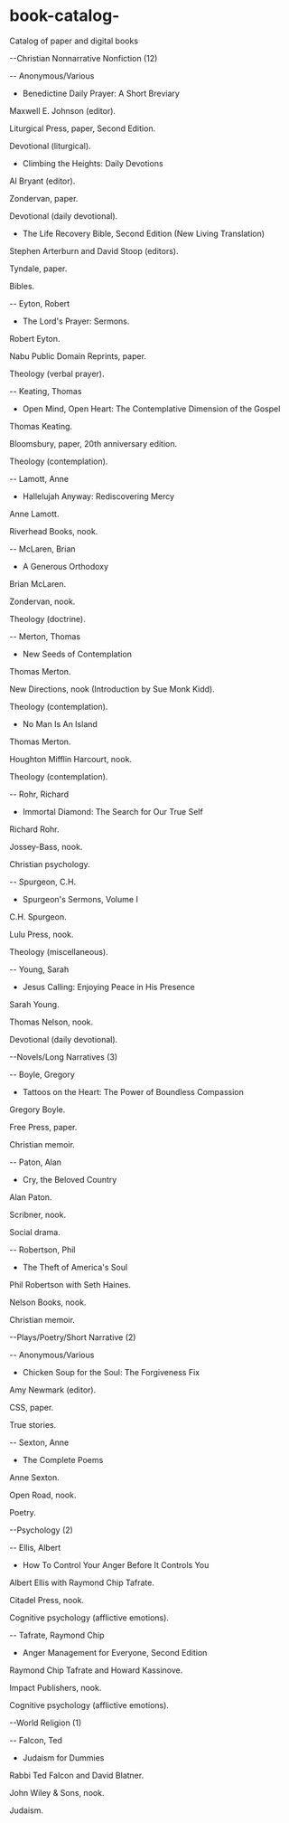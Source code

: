 # book-catalog-
Catalog of paper and digital books 

--Christian Nonnarrative Nonfiction (12) 

-- Anonymous/Various

* Benedictine Daily Prayer: 
A Short Breviary 

Maxwell E. Johnson (editor).

Liturgical Press, paper, 
Second Edition. 

Devotional (liturgical). 

* Climbing the Heights: 
Daily Devotions

Al Bryant (editor). 

Zondervan, paper. 

Devotional (daily devotional).

* The Life Recovery Bible, Second Edition
(New Living Translation) 

Stephen Arterburn and David Stoop (editors). 

Tyndale, paper. 

Bibles. 

-- Eyton, Robert

* The Lord's Prayer: Sermons. 

Robert Eyton. 

Nabu Public Domain Reprints, paper. 

Theology (verbal prayer). 

-- Keating, Thomas

* Open Mind, Open Heart: 
The Contemplative Dimension of the Gospel

Thomas Keating. 

Bloomsbury, paper, 20th anniversary edition.

Theology (contemplation).

-- Lamott, Anne

* Hallelujah Anyway: Rediscovering Mercy 

Anne Lamott. 

Riverhead Books, nook. 

-- McLaren, Brian

* A Generous Orthodoxy 

Brian McLaren. 

Zondervan, nook. 

Theology (doctrine). 

-- Merton, Thomas

* New Seeds of Contemplation 

Thomas Merton. 

New Directions, nook 
(Introduction by Sue Monk Kidd).

Theology (contemplation).  

* No Man Is An Island 

Thomas Merton. 

Houghton Mifflin Harcourt, nook. 

Theology (contemplation). 

-- Rohr, Richard 

* Immortal Diamond: 
The Search for Our True Self

Richard Rohr. 

Jossey-Bass, nook. 

Christian psychology. 

-- Spurgeon, C.H.

* Spurgeon's Sermons, Volume I

C.H. Spurgeon.  

Lulu Press, nook. 

Theology (miscellaneous). 

-- Young, Sarah

* Jesus Calling: 
Enjoying Peace in His Presence 

Sarah Young. 

Thomas Nelson, nook. 

Devotional (daily devotional). 

--Novels/Long Narratives (3)

-- Boyle, Gregory 

* Tattoos on the Heart: The Power of Boundless
Compassion

Gregory Boyle. 

Free Press, paper. 

Christian memoir. 

-- Paton, Alan

* Cry, the Beloved Country

Alan Paton. 

Scribner, nook. 

Social drama. 


-- Robertson, Phil 

* The Theft of America's Soul

Phil Robertson with Seth Haines. 

Nelson Books, nook. 

Christian memoir. 


--Plays/Poetry/Short Narrative (2)

-- Anonymous/Various

* Chicken Soup for the Soul: The 
Forgiveness Fix

Amy Newmark (editor). 

CSS, paper. 

True stories. 


-- Sexton, Anne

* The Complete Poems 

Anne Sexton. 

Open Road, nook. 

Poetry. 


--Psychology (2)

-- Ellis, Albert 

* How To Control Your Anger Before It 
Controls You

Albert Ellis with Raymond Chip Tafrate. 

Citadel Press, nook. 

Cognitive psychology (afflictive emotions).

-- Tafrate, Raymond Chip 

* Anger Management for Everyone, Second Edition

Raymond Chip Tafrate and Howard Kassinove.  

Impact Publishers, nook. 

Cognitive psychology (afflictive emotions). 

--World Religion (1)

-- Falcon, Ted

* Judaism for Dummies

Rabbi Ted Falcon and David Blatner. 

John Wiley & Sons, nook. 

Judaism. 
